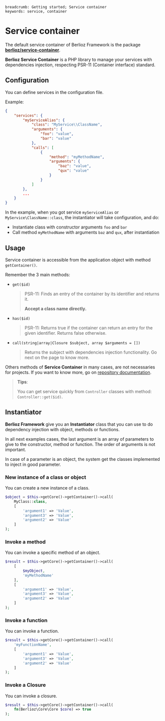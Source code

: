 ```index
breadcrumb: Getting started; Service container
keywords: service, container
```

# Service container

The default service container of Berlioz Framework is the package [**berlioz/service-container**](https://github.com/BerliozFramework/ServiceContainer).

**Berlioz Service Container** is a PHP library to manage your services with dependencies injection, respecting PSR-11 (Container interface) standard.

## Configuration

You can define services in the configuration file.

Example:

```json
{
    "services": {
        "myServiceAlias": {
            "class": "MyService\\ClassName",
            "arguments": {
                "foo": "value",
                "bar": "value"
            },
            "calls": [
                {
                    "method": "myMethodName",
                    "arguments": {
                        "baz": "value",
                        "qux": "value"
                    }
                }
            ]
        },
        ...
    }
}
```

In the example, when you got service `myServiceAlias` or `MyService\ClassName::class`, the instantiator will take configuration, and do:

- Instantiate class with constructor arguments `foo` and `bar`
- Call method `myMethodName` with arguments `baz` and `qux`, after instantiation


## Usage

Service container is accessible from the application object with method `getContainer()`.

Remember the 3 main methods:

- `get($id)`

  > PSR-11: Finds an entry of the container by its identifier and returns it.
  >
  > **Accept a class name directly.**

- `has($id)`

  > PSR-11: Returns true if the container can return an entry for the given identifier.
  > Returns false otherwise.

- `call(string|array|Closure $subject, array $arguments = [])`

  > Returns the subject with dependencies injection functionality.
  > Go next on the page to know more.

Others methods of **Service Container** in many cases, are not necessaries for projects. If you want to know more, go on [repository documentation](https://github.com/BerliozFramework/ServiceContainer).

> **Tips**:
>
> You can get service quickly from `Controller` classes with method: `Controller::get($id)`.

## Instantiator

**Berlioz Framework** give you an **Instantiator** class that you can use to do dependency injection with object, methods or functions.

In all next examples cases, the last argument is an array of parameters to give to the constructor, method or function.
The order of arguments is not important.

In case of a parameter is an object, the system get the classes implemented to inject in good parameter.

### New instance of a class or object

You can create a new instance of a class.

```php
$object = $this->getCore()->getContainer()->call(
    MyClass::class,
    [
        'argument1' => 'Value',
        'argument3' => 'Value',
        'argument2' => 'Value'
    ]
);
```

### Invoke a method

You can invoke a specific method of an object.

```php
$result = $this->getCore()->getContainer()->call(
    [
        $myObject,
        'myMethodName'
    ],
    [
        'argument1' => 'Value',
        'argument3' => 'Value',
        'argument2' => 'Value'
    ]
);
```

### Invoke a function

You can invoke a function.

```php
$result = $this->getCore()->getContainer()->call(
    'myFunctionName',
    [
        'argument1' => 'Value',
        'argument3' => 'Value',
        'argument2' => 'Value'
    ]
);
```

### Invoke a Closure

You can invoke a closure.

```php
$result = $this->getCore()->getContainer()->call(
    fn(Berlioz\Core\Core $core) => true
);
```